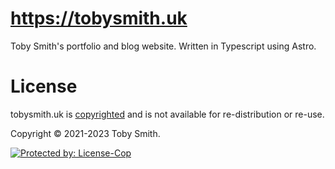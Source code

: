# https://tobysmith.uk

Toby Smith's portfolio and blog website. Written in Typescript using Astro.

# License

tobysmith.uk is [copyrighted](./LICENSE.md) and is not available for re-distribution or re-use.

Copyright © 2021-2023 Toby Smith.

<a href="https://license-cop.js.org">
  <img alt="Protected by: License-Cop" src="https://license-cop.js.org/shield.svg">
</a>
